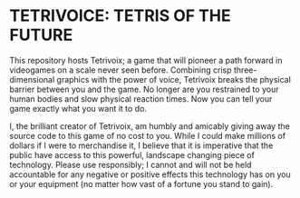 # TETRIVOICE: TETRIS OF THE FUTURE

This repository hosts Tetrivoix; a game that will pioneer a path forward in videogames on a scale never seen before. Combining crisp three-dimensional graphics with the power of voice, Tetrivoix breaks the physical barrier between you and the game. No longer are you restrained to your human bodies and slow physical reaction times. Now you can tell your game exactly what you want it to do. 

I, the brilliant creator of Tetrivoix, am humbly and amicably giving away the source code to this game of no cost to you. While I could make millions of dollars if I were to merchandise it, I believe that it is imperative that the public have access to this powerful, landscape changing piece of technology. Please use responsibly; I cannot and will not be held accountable for any negative or positive effects this technology has on you or your equipment (no matter how vast of a fortune you stand to gain).